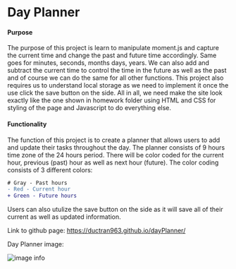 # Day Planner

#### Purpose

The purpose of this project is learn to manipulate moment.js and capture the current time and change the past and future time accordingly. Same goes for minutes, seconds, months days, years. We can also add and subtract the current time to control the time in the future as well as the past and of course we can do the same for all other functions. This project also requires us to understand local storage as we need to implement it once the use click the save button on the side. All in all, we need make the site look exactly like the one shown in homework folder using HTML and CSS for styling of the page and Javascript to do everything else.

#### Functionality

The function of this project is to create a planner that allows users to add and update their tasks throughout the day. The planner consists of 9 hours time zone of the 24 hours period. There will be color coded for the current hour, previous (past) hour as well as next hour (future). The color coding consists of  3 different colors: 

```diff
# Gray - Past hours
- Red - Current hour
+ Green - Future hours
```

Users can also utulize the save button on the side as it will save all of their current as well as updated information. 

Link to github page: https://ductran963.github.io/dayPlanner/

Day Planner image:

![image info](./assets/images/dayPlanner)

